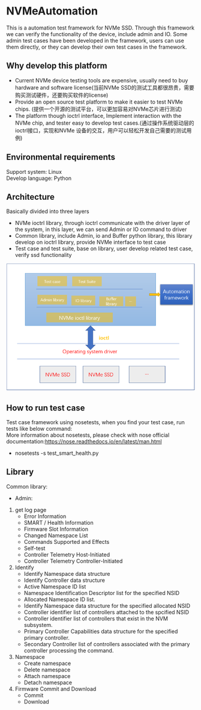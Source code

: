 # NVMeAutomation
This is a automation test framework for NVMe SSD. Through this framework we can verify the functionality of the device, include admin and IO.
Some admin test cases have been developed in the framework, users can use them directly, or they can develop their own test cases in the framework.

## Why develop this platform
* Current NVMe device testing tools are expensive, usually need to buy hardware and software license(当前NVMe SSD的测试工具都很昂贵，需要购买测试硬件，还要购买软件的license)
* Provide an open source test platform to make it easier to test NVMe chips. (提供一个开源的测试平台，可以更加容易对NVMe芯片进行测试) 
* The platform though ioctrl interface, Implement interaction with the NVMe chip, and tester easy to develop test cases.(通过操作系统驱动层的ioctrl接口，实现和NVMe 设备的交互，用户可以轻松开发自己需要的测试用例)

## Environmental requirements
Support system: Linux<br>
Develop language: Python<br>

## Architecture
Basically divided into three layers<br>
* NVMe ioctrl library, through ioctrl communicate with the driver layer of the system, in this layer, we can send Admin or IO command to driver
* Common library, include Admin, io and Buffer python library, this library develop on ioctrl library, provide NVMe interface to test case
* Test case and test suite, base on library, user develop related test case, verify ssd functionality

 ![Architecture](/images/Architecture.png)
 
 ## How to run test case
 Test case framework using nosetests, when you find your test case, run tests like below command:<br>
 More information about nosetests, please check with nose official documentation:https://nose.readthedocs.io/en/latest/man.html <br>
  * nosetests -s test_smart_health.py<br>
 
 ## Library
 Common library:<br>
 * Admin:<br>
 1. get log page<br>
    * Error Information<br>
    * SMART / Health Information<br>
    * Firmware Slot Information<br>
    * Changed Namespace List<br>
    * Commands Supported and Effects<br>
    * Self-test<br>
    * Controller Telemetry Host-Initiated<br>
    * Controller Telemetry Controller-Initiated <br>
 2. Identify<br>
    * Identify Namespace data structure<br>
    * Identify Controller data structure<br>
    * Active Namespace ID list<br>
    * Namespace Identification Descriptor list for the specified NSID<br>
    * Allocated Namespace ID list.<br>
    * Identify Namespace data structure for the specified allocated NSID<br>
    * Controller identifier list of controllers attached to the spcified NSID<br>
    * Controller identifier list of controllers that exist in the NVM subsystem.<br>
    * Primary Controller Capabilities data structure for the specified primary controller.<br>
    * Secondary Controller list of controllers associated with the primary controller processing the command.<br>
 3. Namespace<br>
    * Create namespace<br>
    * Delete namespace<br>
    * Attach namespace<br>
    * Detach namespace<br>
 4. Firmware Commit and Download<br>
    * Commit<br>
    * Download<br>
    
    